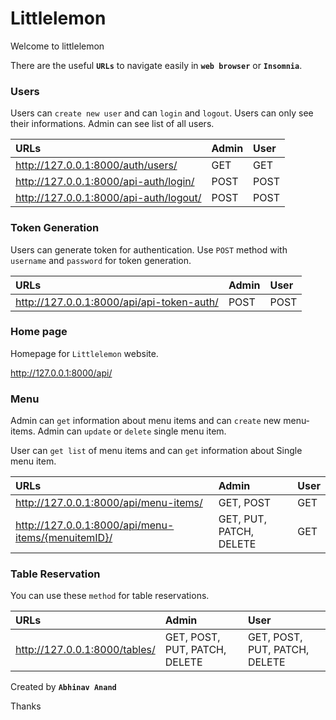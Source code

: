 # Littlelemon
Welcome to littlelemon 

There are the useful **`URLs`** to navigate easily in **`web browser`** or **`Insomnia`**.


### Users
Users can `create new user` and can `login` and `logout`.
Users can only see their informations. Admin can see list of all users.

|URLs|Admin|User|
|:----- |:------|:-------|
|http://127.0.0.1:8000/auth/users/|GET|GET|
|http://127.0.0.1:8000/api-auth/login/|POST|POST|
|http://127.0.0.1:8000/api-auth/logout/|POST|POST|

### Token Generation
Users can generate token for authentication.
Use `POST` method with `username` and `password` for token generation.

|URLs|Admin|User|
|:----- |:------|:-------|
| http://127.0.0.1:8000/api/api-token-auth/ | POST | POST |

### Home page
Homepage for `Littlelemon` website.

http://127.0.0.1:8000/api/

### Menu
Admin can `get` information about menu items and can `create` new menu-items. Admin can `update` or `delete` single menu item.

User can `get list` of menu items and can `get` information about Single menu item.

|URLs|Admin|User|
|:----- |:------|:-------|
|http://127.0.0.1:8000/api/menu-items/|GET, POST|GET|
|http://127.0.0.1:8000/api/menu-items/{menuitemID}/|GET, PUT, PATCH, DELETE|GET|

### Table Reservation
You can use these `method` for table reservations.

|URLs|Admin|User|
|:----- |:------|:-------|
|http://127.0.0.1:8000/tables/|GET, POST, PUT, PATCH, DELETE|GET, POST, PUT, PATCH, DELETE|



Created by **`Abhinav Anand`**

Thanks
